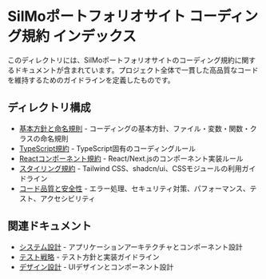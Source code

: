 # SilMoポートフォリオサイト コーディング規約 インデックス

このディレクトリには、SilMoポートフォリオサイトのコーディング規約に関するドキュメントが含まれています。プロジェクト全体で一貫した高品質なコードを維持するためのガイドラインを定義したものです。

## ディレクトリ構成

- [基本方針と命名規則](./基本方針と命名規則.md) - コーディングの基本方針、ファイル・変数・関数・クラスの命名規則
- [TypeScript規約](./TypeScript規約.md) - TypeScript固有のコーディングルール
- [Reactコンポーネント規約](./Reactコンポーネント規約.md) - React/Next.jsのコンポーネント実装ルール
- [スタイリング規約](./スタイリング規約.md) - Tailwind CSS、shadcn/ui、CSSモジュールの利用ガイドライン
- [コード品質と安全性](./コード品質と安全性.md) - エラー処理、セキュリティ対策、パフォーマンス、テスト、アクセシビリティ

## 関連ドキュメント

- [システム設計](../03.システム設計/index.md) - アプリケーションアーキテクチャとコンポーネント設計
- [テスト戦略](../99.テスト戦略/index.md) - テスト方針と実装ガイドライン
- [デザイン設計](../04.デザイン設計/index.md) - UIデザインとコンポーネント設計 